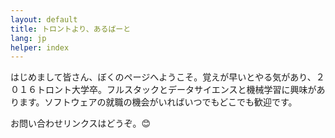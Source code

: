 ```yaml
---
layout: default
title: トロントより、あるばーと
lang: jp
helper: index
---
```

<p>はじめまして皆さん、ぼくのページへようこそ。覚えが早いとやる気があり、２０１６トロント大学卒。フルスタックとデータサイエンスと機械学習に興味があります。ソフトウェアの就職の機会がいればいつでもどこでも歓迎です。</p>

<p> お問い合わせリンクスはどうぞ。😊</p>